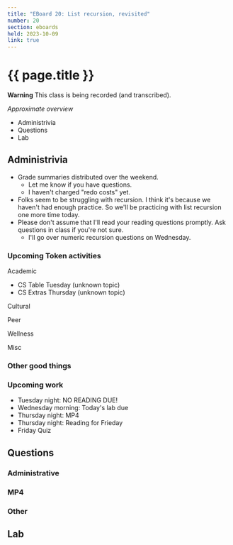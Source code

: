 ```yaml
---
title: "EBoard 20: List recursion, revisited"
number: 20
section: eboards
held: 2023-10-09
link: true
---
```

# {{ page.title }}

**Warning** This class is being recorded (and transcribed).

_Approximate overview_

* Administrivia
* Questions
* Lab

Administrivia
-------------

* Grade summaries distributed over the weekend.  
    * Let me know if you have questions.
    * I haven't charged "redo costs" yet.
* Folks seem to be struggling with recursion.  I think it's because we
  haven't had enough practice.  So we'll be practicing with list recursion
  one more time today.
* Please don't assume that I'll read your reading questions promptly.  Ask
  questions in class if you're not sure.
    * I'll go over numeric recursion questions on Wednesday.

### Upcoming Token activities

Academic

* CS Table Tuesday (unknown topic)
* CS Extras Thursday (unknown topic)

Cultural

Peer

Wellness

Misc

### Other good things

### Upcoming work

* Tuesday night: NO READING DUE!
* Wednesday morning: Today's lab due
* Thursday night: MP4
* Thursday night: Reading for Frieday
* Friday Quiz

Questions
---------

### Administrative

### MP4

### Other

Lab
---

